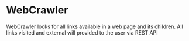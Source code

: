 # WebCrawler
WebCrawler looks for all links available in a web page and its children. All links visited and external will provided to the user via REST API
